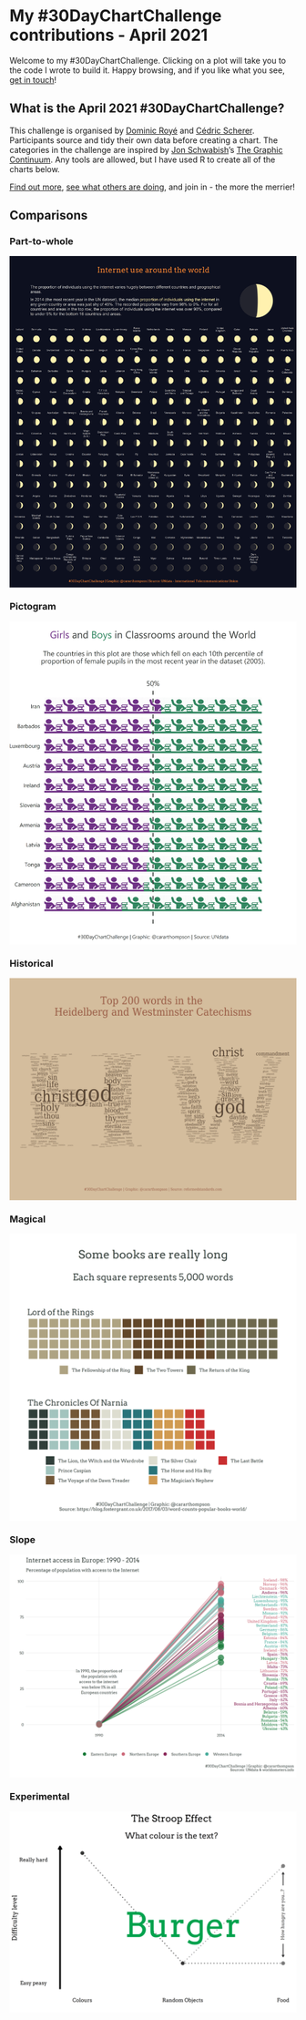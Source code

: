 My \#30DayChartChallenge contributions - April 2021
================

Welcome to my \#30DayChartChallenge. Clicking on a plot will take you to
the code I wrote to build it. Happy browsing, and if you like what you
see, [get in touch](https://twitter.com/cararthompson)!

## What is the April 2021 \#30DayChartChallenge?

This challenge is organised by [Dominic
Royé](https://twitter.com/dr_xeo) and [Cédric
Scherer](https://twitter.com/CedScherer). Participants source and tidy
their own data before creating a chart. The categories in the challenge
are inspired by [Jon Schwabish](https://twitter.com/jschwabish)’s [The
Graphic Continuum](https://policyviz.com/2014/09/09/graphic-continuum/).
Any tools are allowed, but I have used R to create all of the charts
below.

[Find out more](https://twitter.com/30DayChartChall), [see what others
are
doing](https://twitter.com/hashtag/30DayChartChallenge?src=hashtag_click),
and join in - the more the merrier!

## Comparisons

### Part-to-whole

<a href='scripts/1.1_part-to-whole.R' target='_blank'><img src="plots/1.1_part-to-whole.png" align="center"/></a>

### Pictogram

<a href='scripts/1.2_pictogram.R' target='_blank'><img src="plots/1.2_pictogram.png" align="center"/></a>

### Historical

<a href='scripts/1.3_historical.R' target='_blank'><img src="plots/1.3_historical.png" align="center"/></a>

### Magical

<a href='scripts/1.4_magical.R' target='_blank'><img src="plots/1.4_magical.png" align="center"/></a>

### Slope

<a href='scripts/1.5_slope.R' target='_blank'><img src="plots/1.5_slope.png" align="center"/></a>

### Experimental

<a href='scripts/1.6_experimental.R' target='_blank'><img src="plots/1.6_experimental.gif" align="center"/></a>

<!-- ## Distributions -->
<!-- ### Physical -->
<!-- <!-- Population density? -->
<!-- ### Animals -->
<!-- <!-- Palmer penguins, beak lengths? -->
<!-- ### Statistics -->
<!-- <!-- dino data plots gif -->
<!-- ### Abstract -->
<!-- <!-- Tate piece??? -->
<!-- ### Circular -->
<!-- <!-- Average rainfall and temperature through year in Scotland -->
<!-- ### Strips -->
<!-- <!-- Average rainfall france vs uk "Pourquoi il pleut toujours dans ton pays?" -->
<!-- http://pcool.dyndns.org:8080/statsbook/?page_id=1831 -->
<!-- -->
<!-- ## Relationships -->
<!-- ### Correlation -->
<!-- <!-- maternal health and gdp? -->
<!-- ### Space -->
<!-- <!-- housing space?? -->
<!-- ### Multivariate -->
<!-- <!-- gif showing with and without taking into consideration? -->
<!-- ### Trees -->
<!-- <a href='https://github.com/cararthompson/tidytuesdays/blob/master/scripts/202007d_penguins.R' target='_blank'><img src="plots/3.4_trees_penguins.png" align="center"/></a> -->
<!-- ### Pop culture -->
<!-- <!-- oscar nominations, overlaps in actors / directors? -->
<!-- ### Connections -->
<!-- <!-- theograph of attributes -->
<!-- ## Time Series -->
<!-- ### Global change -->
<!-- ### Upwards -->
<!-- ### Downwards -->
<!-- ### Animation -->
<!-- ### Tiles -->
<!-- ### Monochrome -->
<!-- ## Uncertainties -->
<!-- ### 1 -->
<!-- ### 2 -->
<!-- ### 3 -->
<!-- ### 4 -->
<!-- ### 5 -->
<!-- ### 6 -->
